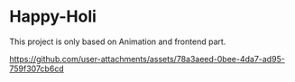 # Happy-Holi
This project is only based on Animation and frontend part.


https://github.com/user-attachments/assets/78a3aeed-0bee-4da7-ad95-759f307cb6cd

